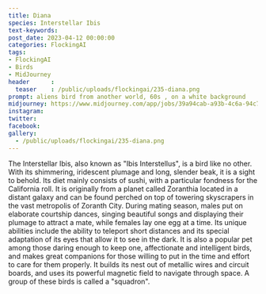 ```yaml
---
title: Diana
species: Interstellar Ibis
text-keywords: 
post_date: 2023-04-12 00:00:00
categories: FlockingAI
tags:
- FlockingAI
- Birds
- MidJourney 
header      :
  teaser    : /public/uploads/flockingai/235-diana.png
prompt: aliens bird from another world, 60s , on a white background
midjourney: https://www.midjourney.com/app/jobs/39a94cab-a93b-4c6a-94c7-0f98e05c3f46
instagram: 
twitter: 
facebook: 
gallery: 
  - /public/uploads/flockingai/235-diana.png
---
```


The Interstellar Ibis, also known as "Ibis Interstellus", is a bird like no other. With its shimmering, iridescent plumage and long, slender beak, it is a sight to behold. Its diet mainly consists of sushi, with a particular fondness for the California roll. It is originally from a planet called Zoranthia located in a distant galaxy and can be found perched on top of towering skyscrapers in the vast metropolis of Zoranth City. During mating season, males put on elaborate courtship dances, singing beautiful songs and displaying their plumage to attract a mate, while females lay one egg at a time. Its unique abilities include the ability to teleport short distances and its special adaptation of its eyes that allow it to see in the dark. It is also a popular pet among those daring enough to keep one, affectionate and intelligent birds, and makes great companions for those willing to put in the time and effort to care for them properly. It builds its nest out of metallic wires and circuit boards, and uses its powerful magnetic field to navigate through space. A group of these birds is called a "squadron".
